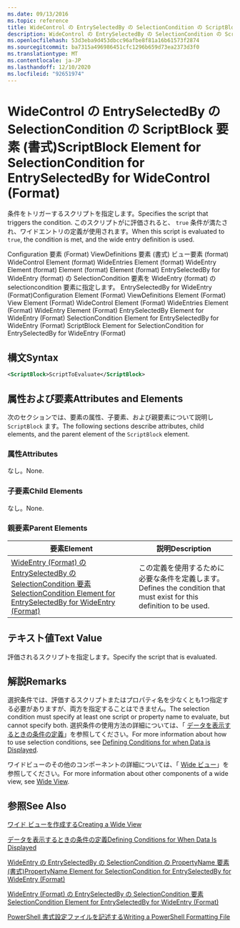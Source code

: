 ```yaml
---
ms.date: 09/13/2016
ms.topic: reference
title: WideControl の EntrySelectedBy の SelectionCondition の ScriptBlock 要素 (書式)
description: WideControl の EntrySelectedBy の SelectionCondition の ScriptBlock 要素 (書式)
ms.openlocfilehash: 53d3eba9d453dbcc96afbe8f81a16b61573f2874
ms.sourcegitcommit: ba7315a496986451cfc1296b659d73ea2373d3f0
ms.translationtype: MT
ms.contentlocale: ja-JP
ms.lasthandoff: 12/10/2020
ms.locfileid: "92651974"
---
```

# <a name="scriptblock-element-for-selectioncondition-for-entryselectedby-for-widecontrol-format"></a><span data-ttu-id="75e98-103">WideControl の EntrySelectedBy の SelectionCondition の ScriptBlock 要素 (書式)</span><span class="sxs-lookup"><span data-stu-id="75e98-103">ScriptBlock Element for SelectionCondition for EntrySelectedBy for WideControl (Format)</span></span>

<span data-ttu-id="75e98-104">条件をトリガーするスクリプトを指定します。</span><span class="sxs-lookup"><span data-stu-id="75e98-104">Specifies the script that triggers the condition.</span></span> <span data-ttu-id="75e98-105">このスクリプトがに評価されると、 `true` 条件が満たされ、ワイドエントリの定義が使用されます。</span><span class="sxs-lookup"><span data-stu-id="75e98-105">When this script is evaluated to `true`, the condition is met, and the wide entry definition is used.</span></span>

<span data-ttu-id="75e98-106">Configuration 要素 (Format) ViewDefinitions 要素 (書式) ビュー要素 (format) WideControl Element (format) WideEntries Element (format) WideEntry Element (format) Element (format) Element (format) EntrySelectedBy for WideEntry (format) の SelectionCondition 要素を WideEntry (format) の selectioncondition 要素に指定します。 EntrySelectedBy for WideEntry (Format)</span><span class="sxs-lookup"><span data-stu-id="75e98-106">Configuration Element (Format) ViewDefinitions Element (Format) View Element (Format) WideControl Element (Format) WideEntries Element (Format) WideEntry Element (Format) EntrySelectedBy Element for WideEntry (Format) SelectionCondition Element for EntrySelectedBy for WideEntry (Format) ScriptBlock Element for SelectionCondition for EntrySelectedBy for WideEntry (Format)</span></span>

## <a name="syntax"></a><span data-ttu-id="75e98-107">構文</span><span class="sxs-lookup"><span data-stu-id="75e98-107">Syntax</span></span>

```xml
<ScriptBlock>ScriptToEvaluate</ScriptBlock>
```

## <a name="attributes-and-elements"></a><span data-ttu-id="75e98-108">属性および要素</span><span class="sxs-lookup"><span data-stu-id="75e98-108">Attributes and Elements</span></span>

<span data-ttu-id="75e98-109">次のセクションでは、要素の属性、子要素、および親要素について説明し `ScriptBlock` ます。</span><span class="sxs-lookup"><span data-stu-id="75e98-109">The following sections describe attributes, child elements, and the parent element of the `ScriptBlock` element.</span></span>

### <a name="attributes"></a><span data-ttu-id="75e98-110">属性</span><span class="sxs-lookup"><span data-stu-id="75e98-110">Attributes</span></span>

<span data-ttu-id="75e98-111">なし。</span><span class="sxs-lookup"><span data-stu-id="75e98-111">None.</span></span>

### <a name="child-elements"></a><span data-ttu-id="75e98-112">子要素</span><span class="sxs-lookup"><span data-stu-id="75e98-112">Child Elements</span></span>

<span data-ttu-id="75e98-113">なし。</span><span class="sxs-lookup"><span data-stu-id="75e98-113">None.</span></span>

### <a name="parent-elements"></a><span data-ttu-id="75e98-114">親要素</span><span class="sxs-lookup"><span data-stu-id="75e98-114">Parent Elements</span></span>

|<span data-ttu-id="75e98-115">要素</span><span class="sxs-lookup"><span data-stu-id="75e98-115">Element</span></span>|<span data-ttu-id="75e98-116">説明</span><span class="sxs-lookup"><span data-stu-id="75e98-116">Description</span></span>|
|-------------|-----------------|
|[<span data-ttu-id="75e98-117">WideEntry (Format) の EntrySelectedBy の SelectionCondition 要素</span><span class="sxs-lookup"><span data-stu-id="75e98-117">SelectionCondition Element for EntrySelectedBy for WideEntry (Format)</span></span>](./selectioncondition-element-for-entryselectedby-for-widecontrol-format.md)|<span data-ttu-id="75e98-118">この定義を使用するために必要な条件を定義します。</span><span class="sxs-lookup"><span data-stu-id="75e98-118">Defines the condition that must exist for this definition to be used.</span></span>|

## <a name="text-value"></a><span data-ttu-id="75e98-119">テキスト値</span><span class="sxs-lookup"><span data-stu-id="75e98-119">Text Value</span></span>

<span data-ttu-id="75e98-120">評価されるスクリプトを指定します。</span><span class="sxs-lookup"><span data-stu-id="75e98-120">Specify the script that is evaluated.</span></span>

## <a name="remarks"></a><span data-ttu-id="75e98-121">解説</span><span class="sxs-lookup"><span data-stu-id="75e98-121">Remarks</span></span>

<span data-ttu-id="75e98-122">選択条件では、評価するスクリプトまたはプロパティ名を少なくとも1つ指定する必要がありますが、両方を指定することはできません。</span><span class="sxs-lookup"><span data-stu-id="75e98-122">The selection condition must specify at least one script or property name to evaluate, but cannot specify both.</span></span> <span data-ttu-id="75e98-123">選択条件の使用方法の詳細については、「 [データを表示するときの条件の定義](./defining-conditions-for-displaying-data.md)」を参照してください。</span><span class="sxs-lookup"><span data-stu-id="75e98-123">For more information about how to use selection conditions, see [Defining Conditions for when Data is Displayed](./defining-conditions-for-displaying-data.md).</span></span>

<span data-ttu-id="75e98-124">ワイドビューのその他のコンポーネントの詳細については、「 [Wide ビュー](./creating-a-wide-view.md)」を参照してください。</span><span class="sxs-lookup"><span data-stu-id="75e98-124">For more information about other components of a wide view, see [Wide View](./creating-a-wide-view.md).</span></span>

## <a name="see-also"></a><span data-ttu-id="75e98-125">参照</span><span class="sxs-lookup"><span data-stu-id="75e98-125">See Also</span></span>

[<span data-ttu-id="75e98-126">ワイド ビューを作成する</span><span class="sxs-lookup"><span data-stu-id="75e98-126">Creating a Wide View</span></span>](./creating-a-wide-view.md)

[<span data-ttu-id="75e98-127">データを表示するときの条件の定義</span><span class="sxs-lookup"><span data-stu-id="75e98-127">Defining Conditions for When Data Is Displayed</span></span>](./defining-conditions-for-displaying-data.md)

[<span data-ttu-id="75e98-128">WideEntry の EntrySelectedBy の SelectionCondition の PropertyName 要素 (書式)</span><span class="sxs-lookup"><span data-stu-id="75e98-128">PropertyName Element for SelectionCondition for EntrySelectedBy for WideEntry (Format)</span></span>](./propertyname-element-for-selectioncondition-for-entryselectedby-for-wideentry-format.md)

[<span data-ttu-id="75e98-129">WideEntry (Format) の EntrySelectedBy の SelectionCondition 要素</span><span class="sxs-lookup"><span data-stu-id="75e98-129">SelectionCondition Element for EntrySelectedBy for WideEntry (Format)</span></span>](./selectioncondition-element-for-entryselectedby-for-widecontrol-format.md)

[<span data-ttu-id="75e98-130">PowerShell 書式設定ファイルを記述する</span><span class="sxs-lookup"><span data-stu-id="75e98-130">Writing a PowerShell Formatting File</span></span>](./writing-a-powershell-formatting-file.md)
